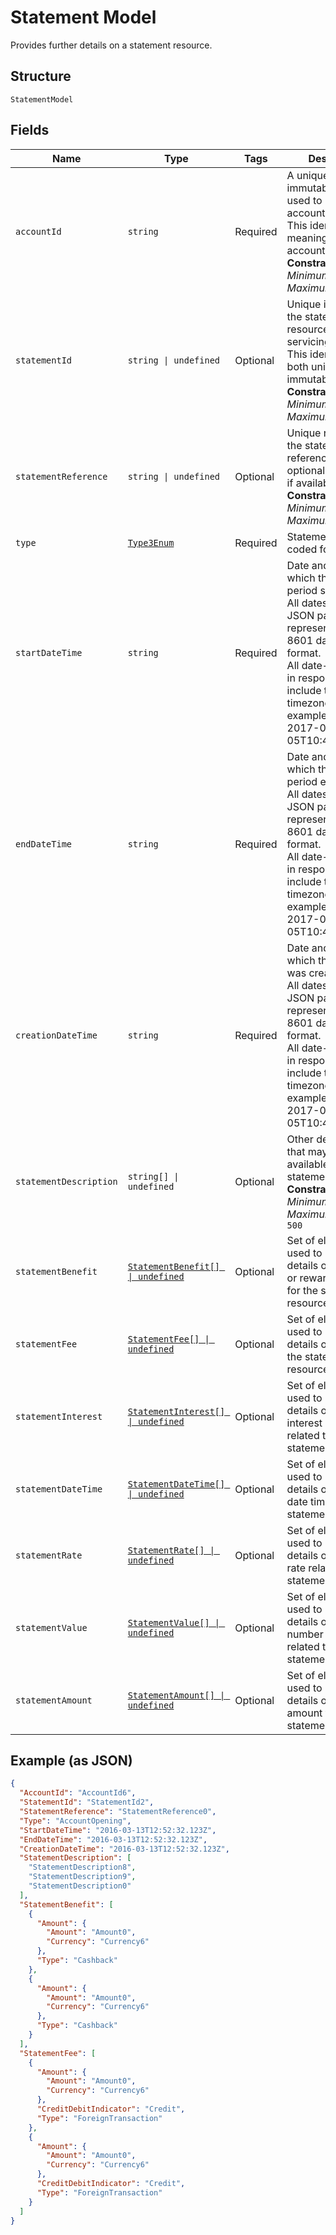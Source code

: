 
# Statement Model

Provides further details on a statement resource.

## Structure

`StatementModel`

## Fields

| Name | Type | Tags | Description |
|  --- | --- | --- | --- |
| `accountId` | `string` | Required | A unique and immutable identifier used to identify the account resource. This identifier has no meaning to the account owner.<br>**Constraints**: *Minimum Length*: `1`, *Maximum Length*: `40` |
| `statementId` | `string \| undefined` | Optional | Unique identifier for the statement resource within an servicing institution. This identifier is both unique and immutable.<br>**Constraints**: *Minimum Length*: `1`, *Maximum Length*: `40` |
| `statementReference` | `string \| undefined` | Optional | Unique reference for the statement. This reference may be optionally populated if available.<br>**Constraints**: *Minimum Length*: `1`, *Maximum Length*: `35` |
| `type` | [`Type3Enum`](../../doc/models/type-3-enum.md) | Required | Statement type, in a coded form. |
| `startDateTime` | `string` | Required | Date and time at which the statement period starts.<br>All dates in the JSON payloads are represented in ISO 8601 date-time format.<br>All date-time fields in responses must include the timezone. An example is below:<br>2017-04-05T10:43:07+00:00 |
| `endDateTime` | `string` | Required | Date and time at which the statement period ends.<br>All dates in the JSON payloads are represented in ISO 8601 date-time format.<br>All date-time fields in responses must include the timezone. An example is below:<br>2017-04-05T10:43:07+00:00 |
| `creationDateTime` | `string` | Required | Date and time at which the resource was created.<br>All dates in the JSON payloads are represented in ISO 8601 date-time format.<br>All date-time fields in responses must include the timezone. An example is below:<br>2017-04-05T10:43:07+00:00 |
| `statementDescription` | `string[] \| undefined` | Optional | Other descriptions that may be available for the statement resource.<br>**Constraints**: *Minimum Length*: `1`, *Maximum Length*: `500` |
| `statementBenefit` | [`StatementBenefit[] \| undefined`](../../doc/models/statement-benefit.md) | Optional | Set of elements used to provide details of a benefit or reward amount for the statement resource. |
| `statementFee` | [`StatementFee[] \| undefined`](../../doc/models/statement-fee.md) | Optional | Set of elements used to provide details of a fee for the statement resource. |
| `statementInterest` | [`StatementInterest[] \| undefined`](../../doc/models/statement-interest.md) | Optional | Set of elements used to provide details of a generic interest amount related to the statement resource. |
| `statementDateTime` | [`StatementDateTime[] \| undefined`](../../doc/models/statement-date-time.md) | Optional | Set of elements used to provide details of a generic date time for the statement resource. |
| `statementRate` | [`StatementRate[] \| undefined`](../../doc/models/statement-rate.md) | Optional | Set of elements used to provide details of a generic rate related to the statement resource. |
| `statementValue` | [`StatementValue[] \| undefined`](../../doc/models/statement-value.md) | Optional | Set of elements used to provide details of a generic number value related to the statement resource. |
| `statementAmount` | [`StatementAmount[] \| undefined`](../../doc/models/statement-amount.md) | Optional | Set of elements used to provide details of a generic amount for the statement resource. |

## Example (as JSON)

```json
{
  "AccountId": "AccountId6",
  "StatementId": "StatementId2",
  "StatementReference": "StatementReference0",
  "Type": "AccountOpening",
  "StartDateTime": "2016-03-13T12:52:32.123Z",
  "EndDateTime": "2016-03-13T12:52:32.123Z",
  "CreationDateTime": "2016-03-13T12:52:32.123Z",
  "StatementDescription": [
    "StatementDescription8",
    "StatementDescription9",
    "StatementDescription0"
  ],
  "StatementBenefit": [
    {
      "Amount": {
        "Amount": "Amount0",
        "Currency": "Currency6"
      },
      "Type": "Cashback"
    },
    {
      "Amount": {
        "Amount": "Amount0",
        "Currency": "Currency6"
      },
      "Type": "Cashback"
    }
  ],
  "StatementFee": [
    {
      "Amount": {
        "Amount": "Amount0",
        "Currency": "Currency6"
      },
      "CreditDebitIndicator": "Credit",
      "Type": "ForeignTransaction"
    },
    {
      "Amount": {
        "Amount": "Amount0",
        "Currency": "Currency6"
      },
      "CreditDebitIndicator": "Credit",
      "Type": "ForeignTransaction"
    }
  ]
}
```

